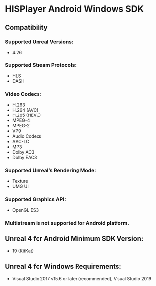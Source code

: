 # HISPlayer Android Windows SDK

## Compatibility
### Supported Unreal Versions: 
* 4.26

### Supported Stream Protocols: 
* HLS
* DASH

### Video Codecs:
* H.263
* H.264 (AVC)
* H.265 (HEVC)
* MPEG-4
* MPEG-2
* VP9
* Audio Codecs
* AAC-LC
* MP3
* Dolby AC3
* Dolby EAC3

### Supported Unreal’s Rendering Mode: 
* Texture
* UMG UI

### Supported Graphics API:
* OpenGL ES3

### Multistream is not supported for Android platform.

## Unreal 4 for Android Minimum SDK Version:
* 19 (KitKat)

## Unreal 4 for Windows Requirements:
* Visual Studio 2017 v15.6 or later (recommended), Visual Studio 2019
